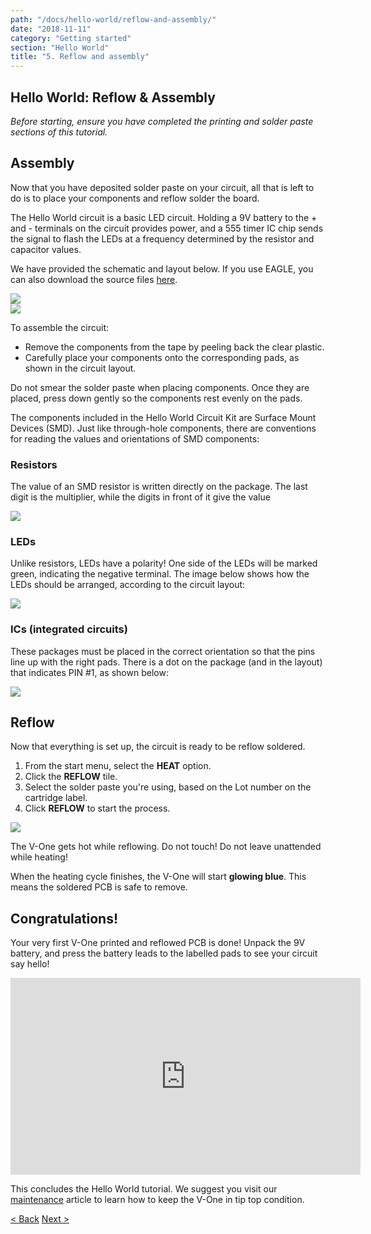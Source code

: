 ```yaml
---
path: "/docs/hello-world/reflow-and-assembly/"
date: "2018-11-11"
category: "Getting started"
section: "Hello World"
title: "5. Reflow and assembly"
---
```


## Hello World: Reflow & Assembly

_Before starting, ensure you have completed the printing and solder paste sections of this tutorial._

## Assembly

Now that you have deposited solder paste on your circuit, all that is left to do is to place your components and reflow solder the board.

The Hello World circuit is a basic LED circuit. Holding a 9V battery to the + and - terminals on the circuit provides power, and a 555 timer IC chip sends the signal to flash the LEDs at a frequency determined by the resistor and capacitor values.

We have provided the schematic and layout below. If you use EAGLE, you can also download the source files [here](https://github.com/VolteraInc/circuit-design-resources/raw/master/Voltera%20Project%20Gerbers/Hello%20World/Hello_World.zip).

<div class="media-wrapper">
<img src="/docs/gettingStarted/helloWorld/reflowAndAssembly/hello-world-brd.jpg">
</div>

<div class="media-wrapper">
<img src="/docs/gettingStarted/helloWorld/reflowAndAssembly/hello-world-sch.jpg">
</div>

To assemble the circuit:

- Remove the components from the tape by peeling back the clear plastic.
- Carefully place your components onto the corresponding pads, as shown in the circuit layout.

<div class="warning info">
<p>Do not smear the solder paste when placing components. Once they are placed, press down gently so the components rest evenly on the pads.</p>
</div>

The components included in the Hello World Circuit Kit are Surface Mount Devices (SMD). Just like through-hole components, there are conventions for reading the values and orientations of SMD components:

### Resistors

The value of an SMD resistor is written directly on the package. The last digit is the multiplier, while the digits in front of it give the value

<div class="media-wrapper">
<img src="/docs/gettingStarted/helloWorld/reflowAndAssembly/SMD_RES_180.png">
</div>

### LEDs

Unlike resistors, LEDs have a polarity! One side of the LEDs will be marked green, indicating the negative terminal. The image below shows how the LEDs should be arranged, according to the circuit layout:

<div class="media-wrapper">
<img src="/docs/gettingStarted/helloWorld/reflowAndAssembly/hello-world-led.jpg">
</div>

### ICs (integrated circuits)

These packages must be placed in the correct orientation so that the pins line up with the right pads. There is a dot on the package (and in the layout) that indicates PIN #1, as shown below:

<div class="media-wrapper">
<img src="/docs/gettingStarted/helloWorld/reflowAndAssembly/hello-world-ic.jpg">
</div>

## Reflow

Now that everything is set up, the circuit is ready to be reflow soldered.

1. From the start menu, select the **HEAT** option.
1. Click the **REFLOW** tile.
1. Select the solder paste you're using, based on the Lot number on the cartridge label.
1. Click **REFLOW** to start the process.

<div class="media-wrapper">
<img src="/docs/gettingStarted/helloWorld/reflowAndAssembly/reflow.jpg">
</div>

<div class="important info">
<p>The V-One gets hot while reflowing. Do not touch! Do not leave unattended while heating!</p>
</div>

When the heating cycle finishes, the V-One will start **glowing blue**. This means the soldered PCB is safe to remove.

## Congratulations!

Your very first V-One printed and reflowed PCB is done! Unpack the 9V battery, and press the battery leads to the labelled pads to see your circuit say hello!

<div class="media-wrapper">
<iframe width="560" height="315" src="https://www.youtube.com/embed/sdjhwUG9VuQ" frameborder="0" allow="accelerometer; autoplay; encrypted-media; gyroscope; picture-in-picture"></iframe>
</div>

This concludes the Hello World tutorial. We suggest you visit our [maintenance](/docs/hello-world/maintenance/) article to learn how to keep the V-One in tip top condition.

<div class="navigation">
    <a href="/docs/hello-world/dispensing-solder-paste/" class="left">< Back</a>
    <a href="/docs/hello-world/maintenance/" class="right">Next ></a>
</div>